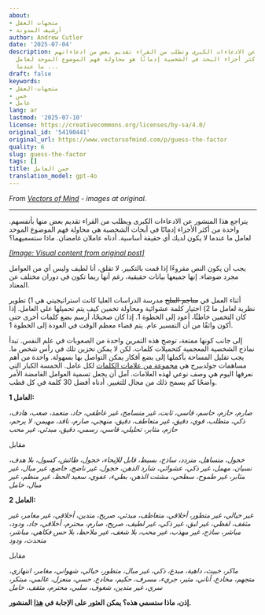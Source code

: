 ```yaml
---
about:
- متجهات العقل
- أرشيف المدونة
author: Andrew Cutler
date: '2025-07-04'
description: تتراجع هذه المقالة عن الادعاءات الكبرى وتطلب من القراء تقديم بعض من ادعاءاتهم
  الخاصة. أحد أكثر أجزاء البحث في الشخصية إدمانًا هو محاولة فهم الموضوع الموحد لعامل
  ما عندما ...
draft: false
keywords:
- متجهات-العقل
- خمن
- عامل
lang: ar
lastmod: '2025-07-10'
license: https://creativecommons.org/licenses/by-sa/4.0/
original_id: '54190441'
original_url: https://www.vectorsofmind.com/p/guess-the-factor
quality: 6
slug: guess-the-factor
tags: []
title: خمن العامل
translation_model: gpt-4o
---
```


*From [Vectors of Mind](https://www.vectorsofmind.com/p/guess-the-factor) - images at original.*

---

يتراجع هذا المنشور عن الادعاءات الكبرى ويطلب من القراء تقديم بعض منها بأنفسهم. واحدة من أكثر الأجزاء إدمانًا في أبحاث الشخصية هي محاولة فهم الموضوع الموحد لعامل ما عندما لا يكون لديك أي حقيقة أساسية. أدناه عاملان غامضان. ماذا ستسميهما؟

[*[Image: Visual content from original post]*](https://substackcdn.com/image/fetch/$s_!jWP_!,f_auto,q_auto:good,fl_progressive:steep/https%3A%2F%2Fbucketeer-e05bbc84-baa3-437e-9518-adb32be77984.s3.amazonaws.com%2Fpublic%2Fimages%2F27e9f54d-aa34-4ec2-981d-b4719d2e7e8f_1201x1065.png)

يجب أن يكون النص مقروءًا إذا قمت بالتكبير. لا تقلق، أنا لطيف وليس أي من العوامل مجرد ضوضاء. إنها جميعها بيانات حقيقية، رغم أنها ربما تكون في دوران مختلف عن المعتاد.

أثناء العمل في ~~مناجم الملح~~ مدرسة الدراسات العليا كانت استراتيجيتي هي 1) تطوير نظرية لعامل ما 2) اختيار كلمة عشوائية ومحاولة تخمين كيف يتم تحميلها على العامل. إذا كان التخمين خاطئًا، أعود إلى الخطوة 1. إذا كان صحيحًا، أرسم بضع كلمات أخرى حتى أكون واثقًا من أن التفسير عام. يتم قضاء معظم الوقت في العودة إلى الخطوة 1.

إلى جانب كونها ممتعة، توضح هذه التمرين واحدة من الصعوبات في علم النفس. تبدأ نماذج الشخصية المعجمية كتحميلات كلمات. لكن لا يمكن تخزين تلك في رأس شخص ما. يجب تقليل المساحة بأكملها إلى بضع أفكار يمكن التواصل بها بسهولة. واحدة من أهم مساهمات جولدبيرج هي [مجموعة من علامات الكلمات](https://doi.apa.org/doiLanding?doi=10.1037%2F1040-3590.4.1.26) لكل عامل. الخمسة الكبار التي نعرفها اليوم هي وصف نوعي لهذه العلامات. آمل أن يجعل تسمية العوامل الغامضة الأمر واضحًا كم يسمح ذلك من مجال للتغيير. أدناه أفضل 30 كلمة في كل قطب.

**العامل 1:**

_صارم، حازم، حاسم، قاسي، ثابت، غير متسامح، غير عاطفي، جاد، متعمد، صعب، هادف، ذكي، متطلب، قوي، دقيق، غير متعاطف، دقيق، منهجي، صارم، ناقد، مهيمن، لا يرحم، حازم، مثابر، تحليلي، قاسي، رسمي، دقيق، مبدئي، غير محب_

مقابل

_خجول، متساهل، متردد، ساذج، بسيط، قابل للإيحاء، خجول، طائش، كسول، بلا هدف، نسيان، مهمل، غير ذكي، عشوائي، شارد الذهن، خجول، غير ناضج، خاضع، غير مبال، غير مثابر، غير طموح، سطحي، مشتت الذهن، بطيء، عفوي، سعيد الحظ، غير منظم، غير مبال، خامل_

**العامل 2:**

_غير خيالي، غير متطور، أخلاقي، متعاطف، مبدئي، صريح، متدين، أخلاقي، غير مغامر، غير مثقف، لفظي، غير لبق، غير ذكي، غير لطيف، صريح، صارم، محترم، أخلاقي، جاد، ودود، مباشر، ساذج، غير مهذب، غير محب، بلا شغف، غير ملاحظ، بلا حس فكاهي، مباشر، متحدث، ودود_

مقابل

_ماكر، خبيث، داهية، مبدع، ذكي، غير مبال، متطور، خيالي، شهواني، مغامر، انتهازي، متجهم، مخادع، أناني، مثير، جريء، مسرف، حكيم، مخادع، حسي، منعزل، عالمي، مبتكر، سري، غير متدين، شغوف، سلبي، محترم، مثقف، خامل_

**إذن، ماذا ستسمي هذه؟ يمكن العثور على الإجابة في [هذا](https://www.vectorsofmind.com/p/mystery-factors-revisited) المنشور.**